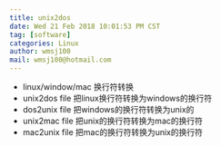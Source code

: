 ```yaml
---
title: unix2dos
date: Wed 21 Feb 2018 10:01:53 PM CST
tag: [software]
categories: Linux
author: wmsj100
mail: wmsj100@hotmail.com
---
```


- linux/window/mac 换行符转换
- unix2dos file 把linux换行符转换为windows的换行符
- dos2unix file 把windows的换行符转换为unix的
- unix2mac file 把unix的换行符转换为mac的换行符
- mac2unix file 把mac的换行符转换为unix的换行符
